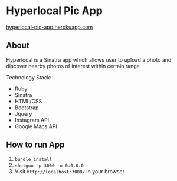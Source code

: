 Hyperlocal Pic App
====================

<a href="https://hyperlocal-pic-app.herokuapp.com/" target="_blank">hyperlocal-pic-app.herokuapp.com</a>

## About 
Hyperlocal is a Sinatra app which allows user to upload a photo and discover nearby photos of interest within certain range

Technology Stack:

<ul>
  <li>Ruby</li>
  <li>Sinatra</li>
  <li>HTML/CSS</li>
  <li>Bootstrap</li>
  <li>Jquery</li>
  <li>Instagram API</li>
  <li>Google Maps API</li>
</ul>

## How to run App

1. `bundle install`
2. `shotgun -p 3000 -o 0.0.0.0`
3. Visit `http://localhost:3000/` in your browser
